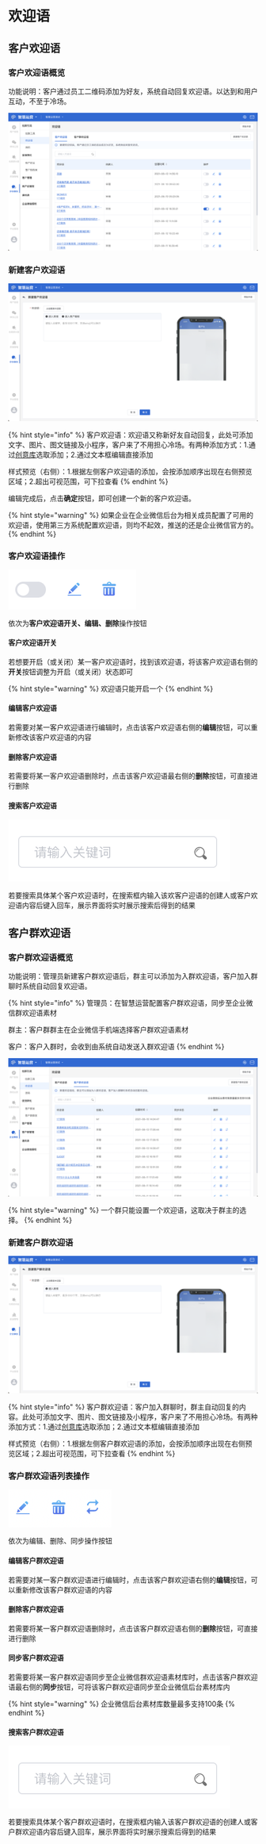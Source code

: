 # 欢迎语

## 客户欢迎语

### 客户欢迎语概览

功能说明：客户通过员工二维码添加为好友，系统自动回复欢迎语。以达到和用户互动，不至于冷场。

![客户欢迎语概览](../../.gitbook/assets/客户欢迎语概览.png)

### 新建客户欢迎语

![新建客户欢迎语](../../.gitbook/assets/客户欢迎语新建.png)

{% hint style="info" %}
客户欢迎语：欢迎语又称新好友自动回复，此处可添加文字、图片、图文链接及小程序，客户来了不用担心冷场。有两种添加方式：1.通过[创意库](../../creativity-material-library/creativity-library.md)选取添加；2.通过文本框编辑直接添加

样式预览（右侧）：1.根据左侧客户欢迎语的添加，会按添加顺序出现在右侧预览区域；2.超出可视范围，可下拉查看
{% endhint %}

编辑完成后，点击**确定**按钮，即可创建一个新的客户欢迎语。

{% hint style="warning" %}
如果企业在企业微信后台为相关成员配置了可用的欢迎语，使用第三方系统配置欢迎语，则均不起效，推送的还是企业微信官方的。
{% endhint %}

### 客户欢迎语操作

![操作按钮](../../.gitbook/assets/客户欢迎语操作.png)

依次为**客户欢迎语开关、编辑、删除**操作按钮

#### 客户欢迎语开关

若想要开启（或关闭）某一客户欢迎语时，找到该欢迎语，将该客户欢迎语右侧的**开关**按钮调整为开启（或关闭）状态即可

{% hint style="warning" %}
欢迎语只能开启一个
{% endhint %}

#### 编辑客户欢迎语

若需要对某一客户欢迎语进行编辑时，点击该客户欢迎语右侧的**编辑**按钮，可以重新修改该客户欢迎语的内容

#### 删除客户欢迎语

若需要将某一客户欢迎语删除时，点击该客户欢迎语最右侧的**删除**按钮，可直接进行删除

#### 搜索客户欢迎语

![搜索](<../../.gitbook/assets/通讯录搜索 (1).png>)

若要搜索具体某个客户欢迎语时，在搜索框内输入该欢客户迎语的创建人或客户欢迎语内容后键入回车，展示界面将实时展示搜索后得到的结果

## 客户群欢迎语

### 客户群欢迎语概览

功能说明：管理员新建客户群欢迎语后，群主可以添加为入群欢迎语，客户加入群聊时系统自动回复欢迎语。

{% hint style="info" %}
管理员：在智慧运营配置客户群欢迎语，同步至企业微信群欢迎语素材

群主：客户群群主在企业微信手机端选择客户群欢迎语素材

客户：客户入群时，会收到由系统自动发送入群欢迎语
{% endhint %}

![客户群欢迎语概览](../../.gitbook/assets/客户群欢迎语概览.png)

{% hint style="warning" %}
一个群只能设置一个欢迎语，这取决于群主的选择。
{% endhint %}

### 新建客户群欢迎语

![新建客户群欢迎语](../../.gitbook/assets/客户群欢迎语新增.png)

{% hint style="info" %}
客户群欢迎语：客户加入群聊时，群主自动回复的内容。此处可添加文字、图片、图文链接及小程序，客户来了不用担心冷场。有两种添加方式：1.通过[创意库](../../creativity-material-library/creativity-library.md)选取添加；2.通过文本框编辑直接添加

样式预览（右侧）：1.根据左侧客户群欢迎语的添加，会按添加顺序出现在右侧预览区域；2.超出可视范围，可下拉查看
{% endhint %}

### 客户群欢迎语列表操作

![操作按钮](../../.gitbook/assets/客户群欢迎语操作.png)

依次为编辑、删除、同步操作按钮

#### 编辑客户群欢迎语

若需要对某一客户群欢迎语进行编辑时，点击该客户群欢迎语右侧的**编辑**按钮，可以重新修改该客户群欢迎语的内容

#### 删除客户群欢迎语

若需要将某一客户群欢迎语删除时，点击该客户群欢迎语右侧的**删除**按钮，可直接进行删除

#### 同步客户群欢迎语

若需要将某一客户群欢迎语同步至企业微信群欢迎语素材库时，点击该客户群欢迎语最右侧的**同步**按钮，可将该客户群欢迎语同步至企业微信后台素材库内

{% hint style="warning" %}
企业微信后台素材库数量最多支持100条
{% endhint %}

#### 搜索客户群欢迎语

![搜索](<../../.gitbook/assets/通讯录搜索 (1).png>)

若要搜索具体某个客户群欢迎语时，在搜索框内输入该客户群欢迎语的创建人或客户群欢迎语内容后键入回车，展示界面将实时展示搜索后得到的结果
